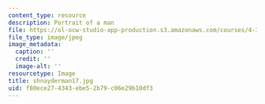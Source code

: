 ```yaml
---
content_type: resource
description: Portrait of a man
file: https://ol-ocw-studio-app-production.s3.amazonaws.com/courses/4-341-introduction-to-photography-fall-2002/f80ece274343ebe52b79c06e29b10df3_shnayderman17.jpg
file_type: image/jpeg
image_metadata:
  caption: ''
  credit: ''
  image-alt: ''
resourcetype: Image
title: shnayderman17.jpg
uid: f80ece27-4343-ebe5-2b79-c06e29b10df3
---
```

